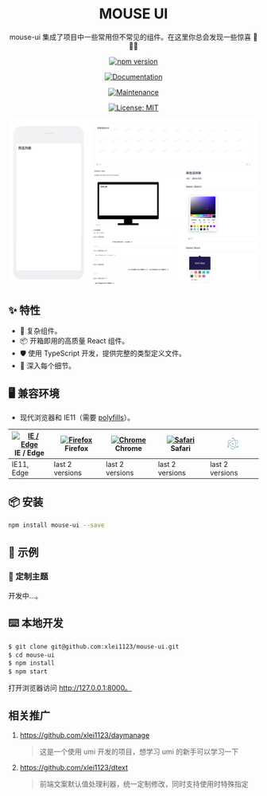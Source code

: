 <h1 align="center">MOUSE UI</h1>

<div align="center">

mouse-ui 集成了项目中一些常用但不常见的组件。在这里你总会发现一些惊喜 🚀🚀🚀

[![npm version](https://img.shields.io/npm/v/mouse-ui.svg?style=flat)](https://www.npmjs.com/package/mouse-ui)

[![Documentation](https://img.shields.io/badge/documentation-yes-brightgreen.svg)](https://github.com/xlei1123/react-ui#readme)

[![Maintenance](https://img.shields.io/badge/Maintained%3F-yes-green.svg)](https://github.com/xlei1123/react-ui/graphs/commit-activity)

[![License: MIT](https://img.shields.io/badge/License-MIT-yellow.svg)](https://github.com/xlei1123/react-ui/blob/master/LICENSE)

</div>

[![](./public/bgimg.png)](https://github.com/xlei1123/react-ui#readme)

## ✨ 特性

- 🌈 复杂组件。
- 📦 开箱即用的高质量 React 组件。
- 🛡 使用 TypeScript 开发，提供完整的类型定义文件。
- 🎨 深入每个细节。

## 🖥 兼容环境

- 现代浏览器和 IE11（需要 [polyfills](https://ant.design/docs/react/getting-started-cn#兼容性)）。

| [<img src="https://raw.githubusercontent.com/alrra/browser-logos/master/src/edge/edge_48x48.png" alt="IE / Edge" width="24px" height="24px" />](http://godban.github.io/browsers-support-badges/)<br>IE / Edge | [<img src="https://raw.githubusercontent.com/alrra/browser-logos/master/src/firefox/firefox_48x48.png" alt="Firefox" width="24px" height="24px" />](http://godban.github.io/browsers-support-badges/)<br>Firefox | [<img src="https://raw.githubusercontent.com/alrra/browser-logos/master/src/chrome/chrome_48x48.png" alt="Chrome" width="24px" height="24px" />](http://godban.github.io/browsers-support-badges/)<br>Chrome | [<img src="https://raw.githubusercontent.com/alrra/browser-logos/master/src/safari/safari_48x48.png" alt="Safari" width="24px" height="24px" />](http://godban.github.io/browsers-support-badges/)<br>Safari | [<img src="https://raw.githubusercontent.com/alrra/browser-logos/master/src/electron/electron_48x48.png" alt="Electron" width="24px" height="24px" />](http://godban.github.io/browsers-support-badges/) |
| -------------------------------------------------------------------------------------------------------------------------------------------------------------------------------------------------------------- | ---------------------------------------------------------------------------------------------------------------------------------------------------------------------------------------------------------------- | ------------------------------------------------------------------------------------------------------------------------------------------------------------------------------------------------------------ | ------------------------------------------------------------------------------------------------------------------------------------------------------------------------------------------------------------ | -------------------------------------------------------------------------------------------------------------------------------------------------------------------------------------------------------- |
| IE11, Edge                                                                                                                                                                                                     | last 2 versions                                                                                                                                                                                                  | last 2 versions                                                                                                                                                                                              | last 2 versions                                                                                                                                                                                              | last 2 versions                                                                                                                                                                                          |

## 📦 安装

```bash
npm install mouse-ui --save
```

## 🔨 示例

### 🌈 定制主题

开发中...。

## ⌨️ 本地开发

```bash
$ git clone git@github.com:xlei1123/mouse-ui.git
$ cd mouse-ui
$ npm install
$ npm start
```

打开浏览器访问 http://127.0.0.1:8000。

## 相关推广

1. https://github.com/xlei1123/daymanage
   > 这是一个使用 umi 开发的项目，想学习 umi 的新手可以学习一下
2. https://github.com/xlei1123/dtext
   > 前端文案默认值处理利器，统一定制修改，同时支持使用时特殊指定
